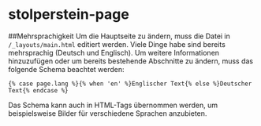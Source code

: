 stolperstein-page
=================
##Mehrsprachigkeit
Um die Hauptseite zu ändern, muss die Datei in `/_layouts/main.html` editiert werden. Viele Dinge habe sind bereits mehrsprachig (Deutsch und Englisch). Um weitere Informationen hinzuzufügen oder um bereits bestehende Abschnitte zu ändern, muss das folgende Schema beachtet werden: 

```
{% case page.lang %}{% when 'en' %}Englischer Text{% else %}Deutscher Text{% endcase %}
```
Das Schema kann auch in HTML-Tags übernommen werden, um beispielsweise Bilder für verschiedene Sprachen anzubieten.
